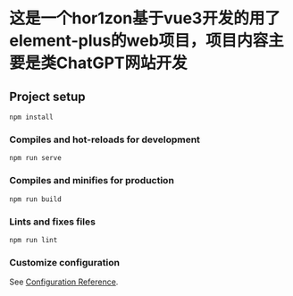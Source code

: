 # 这是一个hor1zon基于vue3开发的用了element-plus的web项目，项目内容主要是类ChatGPT网站开发

## Project setup
```
npm install
```

### Compiles and hot-reloads for development
```
npm run serve
```

### Compiles and minifies for production
```
npm run build
```

### Lints and fixes files
```
npm run lint
```

### Customize configuration
See [Configuration Reference](https://cli.vuejs.org/config/).
